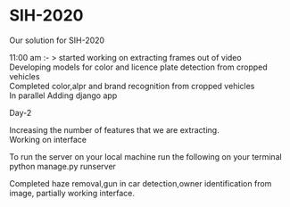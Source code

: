 # SIH-2020

Our solution for SIH-2020


11:00 am :- > started working on extracting frames out of video</br>
Developing models for color and licence plate detection from cropped vehicles</br>
Completed color,alpr and brand recognition from cropped vehicles</br>
In parallel Adding django app


Day-2

Increasing the number of features that we are extracting.</br>
Working on interface

To run the server on your local machine run the following on your terminal
python manage.py runserver 

Completed haze removal,gun in car detection,owner identification from image, partially working interface.

